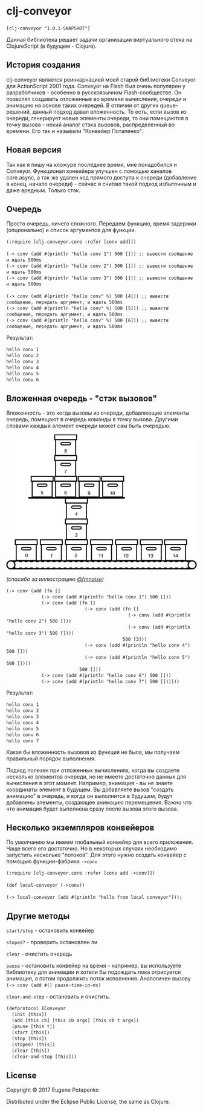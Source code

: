 # clj-conveyor

`[clj-conveyor "1.0.1-SNAPSHOT"]`

Данная библиотека решает задачи организации виртуального стека на ClojureScript (в будущем - Clojure).

## История создания

clj-conveyor является реинкарнацией моей старой библиотеки Conveyor для ActionScript 2001 года. Conveyor на Flash был очень популярен у разработчиков - особенно в русскоязычном Flash-сообществе. Он позволял создавать отложенные во времени вычисления, очереди и анимацию на основе таких очередей. В отличии от других queue-решений, данный подход давал вложенность. То есть, если вызов из очереди, генерирует новые элементы очереди, то они помещаются в точку вызова - некий аналог стэка вызовов, распределенный во времени. Его так и называли "Конвейер Потапенко".

## Новая версия

Так как я пишу на кложуре последнее время, мне понадобился и Conveyor. 
Функционал конвейера улучшен с помощью каналов core.async, а так же удален код прямого доступа к очереди (добавление в конец, начало очереди) - сейчас я считаю такой подход избыточным и даже  вредным. Только стэк. 


## Очередь

Просто  очередь, ничего сложного. Передаем функцию, время задержки (опционально) и список аргументов для функции.

```
(:require [clj-conveyor.core :refer [conv add]])

(-> conv (add #(println "hello conv 1") 500 [])) ;; вывести сообщение и ждать 500ms
(-> conv (add #(println "hello conv 2") 500 [])) ;; вывести сообщение и ждать 500ms
(-> conv (add #(println "hello conv 3") 500 [])) ;; вывести сообщение и ждать 500ms

(-> conv (add #(println "hello conv" %) 500 [4])) ;; вывести сообщение, передать аргумент, и ждать 500ms
(-> conv (add #(println "hello conv" %) 500 [5])) ;; вывести сообщение, передать аргумент, и ждать 500ms
(-> conv (add #(println "hello conv" %) 500 [6])) ;; вывести сообщение, передать аргумент, и ждать 500ms
```

Результат:

```
hello conv 1
hello conv 2
hello conv 3
hello conv 4
hello conv 5
hello conv 6
```

## Вложенная очередь - "стэк вызовов"

Вложенность - это когда вызовы из очереди, добавляющие элементы очередь, помещают в очередь команды в точку вызова.
 Другими словами каждый элемент очереди может сам быть очередью.

![Конвейер (спасибо за иллюстрацию @fmnoise)](https://raw.githubusercontent.com/potapenko/clj-conveyor/master/image@2x.png)

_(спасибо за иллюстрацию [@fmnoise](https://github.com/fmnoise))_


```
(-> conv (add (fn []
             (-> conv (add #(println "hello conv 1") 500 []))
             (-> conv (add (fn []
                             (-> conv (add (fn []
                                             (-> conv (add #(println "hello conv 2") 500 []))
                                             (-> conv (add #(println "hello conv 3") 500 [])))
                                           500 [3]))
                             (-> conv (add #(println "hello conv 4") 500 []))
                             (-> conv (add #(println "hello conv 5") 500 [])))
                           500 []))
             (-> conv (add #(println "hello conv 6") 500 []))
             (-> conv (add #(println "hello conv 7") 500 [])))))
```
Результат:

```
hello conv 1
hello conv 2
hello conv 3
hello conv 4
hello conv 5
hello conv 6
hello conv 7
```

Какая бы вложенность вызовов из функция не была, мы получаем правильный порядок выполнения.

Подход полезен при отложенных вычислениях, когда вы создаете несколько элементов очереди, но не имеете достаточно данных для вычисления в этот момент. Например, анимация - вы не знаете координаты элемент в будущем. Вы добавляете вызов "создать анимацию" в очередь, и когда он выполнится в будущем, будут добавлены элементы, создающее анимацию перемещения.  Важно что что анимация будет выполнена сразу после вызова этого вызова. 


## Несколько экземпляров конвейеров

По умолчанию мы имеем глобальный конвейер для всего приложения. Чаще всего его достаточно. Но в некоторых случаях необходимо запустить несколько "потоков". Для этого нужно создать конвейер с помощью функции-фабрики `->conv`

```
(:require [clj-conveyor.core :refer [conv add ->conv]])

(def local-conveyor (->conv))

(-> local-conveyor (add #(println "hello from local conveyor")));
```


## Другие методы

`start/stop` -  остановить конвейер

`stoped?` - проверить остановлен ли

`clear` - очистить очередь 

`pause` - остановить конвейер на время - например, вы используете библиотеку для анимации и хотели бы подождать пока отрисуется анимация, а потом продолжить поток исполнения. Аналогичен вызову `(-> conv (add #() pause-time-in-ms)`

`clear-and-stop` - остановить и очистить. 

```
(defprotocol IConveyor
  (init [this])
  (add [this cb] [this cb args] [this cb t args])
  (pause [this t])
  (start [this])
  (stop [this])
  (stoped? [this])
  (clear [this])
  (clear-and-stop [this]))
```

## License

Copyright © 2017 Eugene Potapenko

Distributed under the Eclipse Public License, the same as Clojure.
